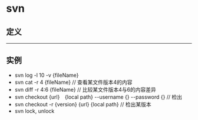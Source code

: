 # svn

## 定义

---

## 实例

- svn log -l 10 -v {fileName}
- svn cat -r 4 {fileName} // 查看某文件版本4的内容
- svn diff -r 4:6 {fileName} // 比较某文件版本4与6的内容差异
- svn checkout {url}　{local path}  --username {} --password {} // 检出
- svn checkout -r {version} {url} {local path} // 检出某版本
- svn lock, unlock
